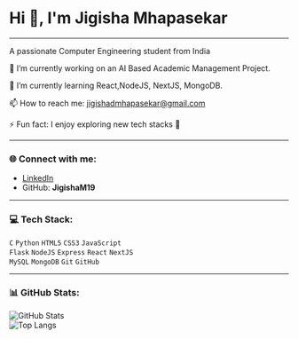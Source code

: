 # Hi 👋, I'm Jigisha Mhapasekar  
-------------------------------------------------------------------

A passionate Computer Engineering student from India  

🔭 I’m currently working on an AI Based Academic Management Project.

🌱 I’m currently learning React,NodeJS, NextJS, MongoDB. 

📫 How to reach me: jigishadmhapasekar@gmail.com  

⚡ Fun fact: I enjoy exploring new tech stacks 🚀  

---

### 🌐 Connect with me:
- [LinkedIn](https://www.linkedin.com/in/jigisha-mhapasekar)  
- GitHub: **JigishaM19**  

---

### 💻 Tech Stack:
`C` `Python` `HTML5` `CSS3` `JavaScript`  
`Flask` `NodeJS` `Express` `React` `NextJS`  
`MySQL` `MongoDB` `Git` `GitHub` 

---

### 📊 GitHub Stats:
![GitHub Stats](https://github-readme-stats.vercel.app/api?username=JigishaM19&show_icons=true&theme=tokyonight)  
![Top Langs](https://github-readme-stats.vercel.app/api/top-langs/?username=JigishaM19&layout=compact&theme=tokyonight)  



